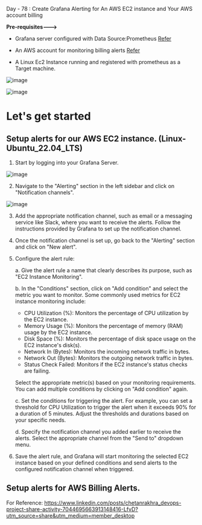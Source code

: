 Day - 78 : Create Grafana Alerting for An AWS EC2 instance and Your AWS account billing

**Pre-requisites--->**

- Grafana server configured with Data Source:Prometheus [Refer](https://90daysofdevopschallenge.hashnode.dev/day74-90daysofdevops-challenge-tws)

- An AWS account for monitoring billing alerts [Refer](https://aws.amazon.com/free/?trk=17a47518-9bfe-4f1e-a67f-42bdd19264e5&sc_channel=ps&ef_id=CjwKCAjw44mlBhAQEiwAqP3eVtVUav8CKJEQyq5uKDZ1DwpoeOBuYMAGE5TKBwgV8b6AnRWkjuP6-BoCPZMQAvD_BwE:G:s&s_kwcid=AL!4422!3!525855180410!p!!g!!amazon%20web%20server!13385427590!122597168825&all-free-tier.sort-by=item.additionalFields.SortRank&all-free-tier.sort-order=asc&awsf.Free%20Tier%20Types=*all&awsf.Free%20Tier%20Categories=*all)

- A Linux Ec2 Instance running and registered with prometheus as a Target machine.

![image](https://github.com/Chaitannyaa/90DaysOfDevOps/assets/117350787/5ba991d6-abef-40f7-8074-cf90fb6e1b20)

![image](https://github.com/Chaitannyaa/90DaysOfDevOps/assets/117350787/8c92379c-a572-466d-ab30-b779b1a4d388)

# Let's get started 

## Setup alerts for our AWS EC2 instance. (Linux-Ubuntu_22.04_LTS)

1. Start by logging into your Grafana Server.

![image](https://github.com/Chaitannyaa/90DaysOfDevOps/assets/117350787/25956352-27ec-4a49-9279-d416bb9616fa)

2. Navigate to the "Alerting" section in the left sidebar and click on "Notification channels".

![image](https://github.com/Chaitannyaa/90DaysOfDevOps/assets/117350787/65edd7d0-f7bf-4cab-a78e-4772be1f9acd)


3. Add the appropriate notification channel, such as email or a messaging service like Slack, where you want to receive the alerts. Follow the instructions provided by Grafana to set up the notification channel.

4. Once the notification channel is set up, go back to the "Alerting" section and click on "New alert".

5. Configure the alert rule:

   a. Give the alert rule a name that clearly describes its purpose, such as "EC2 Instance Monitoring".

   b. In the "Conditions" section, click on "Add condition" and select the metric you want to monitor. Some commonly used metrics for EC2 instance monitoring include:

      - CPU Utilization (%): Monitors the percentage of CPU utilization by the EC2 instance.
      - Memory Usage (%): Monitors the percentage of memory (RAM) usage by the EC2 instance.
      - Disk Space (%): Monitors the percentage of disk space usage on the EC2 instance's disk(s).
      - Network In (Bytes): Monitors the incoming network traffic in bytes.
      - Network Out (Bytes): Monitors the outgoing network traffic in bytes.
      - Status Check Failed: Monitors if the EC2 instance's status checks are failing.

     Select the appropriate metric(s) based on your monitoring requirements. You can add multiple conditions by clicking on "Add condition" again.

   c. Set the conditions for triggering the alert. For example, you can set a threshold for CPU Utilization to trigger the alert when it exceeds 90% for a duration of 5 minutes. Adjust the thresholds and durations based on your specific needs.

   d. Specify the notification channel you added earlier to receive the alerts. Select the appropriate channel from the "Send to" dropdown menu.

6. Save the alert rule, and Grafana will start monitoring the selected EC2 instance based on your defined conditions and send alerts to the configured notification channel when triggered.

## Setup alerts for AWS Billing Alerts.


For Reference: https://www.linkedin.com/posts/chetanrakhra_devops-project-share-activity-7044695663913148416-LfvD?utm_source=share&utm_medium=member_desktop
